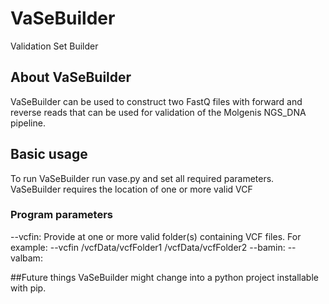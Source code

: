 # VaSeBuilder
Validation Set Builder


## About VaSeBuilder
VaSeBuilder can be used to construct two FastQ files with forward and reverse reads that can be used for validation of the Molgenis NGS_DNA pipeline. 

## Basic usage
To run VaSeBuilder run vase.py and set all required parameters. VaSeBuilder requires the location of one or more valid VCF

### Program parameters
--vcfin: Provide at one or more valid folder(s) containing VCF files. For example: --vcfin /vcfData/vcfFolder1 /vcfData/vcfFolder2
--bamin: 
--valbam: 

##Future things
VaSeBuilder might change into a python project installable with pip.
